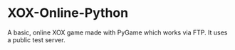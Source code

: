 # XOX-Online-Python
A basic, online XOX game made with PyGame which works via FTP. It uses a public test server.
